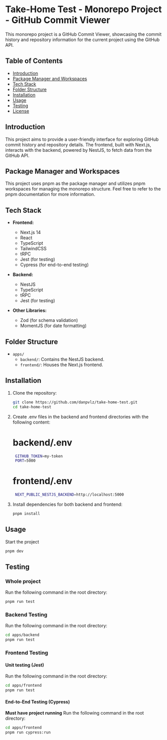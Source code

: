 # Take-Home Test - Monorepo Project - GitHub Commit Viewer

This monorepo project is a GitHub Commit Viewer, showcasing the commit history and repository information for the current project using the GitHub API.

## Table of Contents
- [Introduction](#introduction)
- [Package Manager and Workspaces](#package-manager-and-workspaces)
- [Tech Stack](#tech-stack)
- [Folder Structure](#folder-structure)
- [Installation](#installation)
- [Usage](#usage)
- [Testing](#testing)
- [License](#license)

## Introduction

This project aims to provide a user-friendly interface for exploring GitHub commit history and repository details. The frontend, built with Next.js, interacts with the backend, powered by NestJS, to fetch data from the GitHub API.

## Package Manager and Workspaces
This project uses pnpm as the package manager and utilizes pnpm workspaces for managing the monorepo structure.
Feel free to refer to the pnpm documentation for more information.

## Tech Stack

- **Frontend:**
  - Next.js 14
  - React
  - TypeScript
  - TailwindCSS
  - tRPC
  - Jest (for testing)
  - Cypress (for end-to-end testing)

- **Backend:**
  - NestJS
  - TypeScript
  - tRPC
  - Jest (for testing)

- **Other Libraries:**
  - Zod (for schema validation)
  - MomentJS (for date formatting)

## Folder Structure

- `apps/`
  - `backend/`: Contains the NestJS backend.
  - `frontend/`: Houses the Next.js frontend.

## Installation

1. Clone the repository:

   ```bash
   git clone https://github.com/danpvlz/take-home-test.git
   cd take-home-test
    ```
2. Create .env files in the backend and frontend directories with the following content:
    # backend/.env
   ```bash
    GITHUB_TOKEN=my-token
    PORT=5000
    ```
    # frontend/.env
   ```bash
    NEXT_PUBLIC_NESTJS_BACKEND=http://localhost:5000
    ```
3. Install dependencies for both backend and frontend:

   ```bash
   pnpm install
    ```

## Usage

Start the project

```bash
pnpm dev
```

## Testing

### Whole project
Run the following command in the root directory:

```bash
pnpm run test
```
  
### Backend Testing

Run the following command in the root directory:
```bash
cd apps/backend
pnpm run test
```

### Frontend Testing 

#### Unit testing (Jest)

Run the following command in the root directory:
```bash
cd apps/frontend
pnpm run test
```

#### End-to-End Testing (Cypress)
**Must have project running**
Run the following command in the root directory:
```bash
cd apps/frontend
pnpm run cypress:run
```